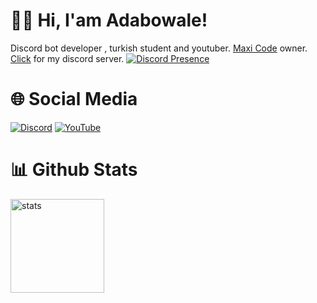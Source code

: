 # 👋🏻 Hi, I'am Adabowale!
Discord bot developer , turkish student and youtuber. <a href="https://maxicode.cf/" rel="nofollow">Maxi Code</a> owner. <a href="https://discord.gg/YVRkfu66UT" rel="nofollow">Click</a> for my discord server.
[![Discord Presence](https://lanyard.cnrad.dev/api/771311848993587210)](https://discord.com/users/771311848993587210)

# 🌐 Social Media
[![Discord](https://media.discordapp.net/attachments/1025820091528523827/1032016835664678952/Screenshot_20221018_224618.jpg)](https://discordapp.com/users/998659015439548507) [![YouTube](https://media.discordapp.net/attachments/1031108904177905745/1032017600072384552/images_14.jpeg)](https://youtube.com/channel/UCT2SmtXrQ2zvrQjJw9jxpTA)

# 📊 Github Stats
<a href="https://github.com/Adabowale01"><img src="https://github-readme-stats.vercel.app/api?username=Adabowale01&show_icons=true&theme=react" width="%100" height="150px" alt="stats"/></a>
